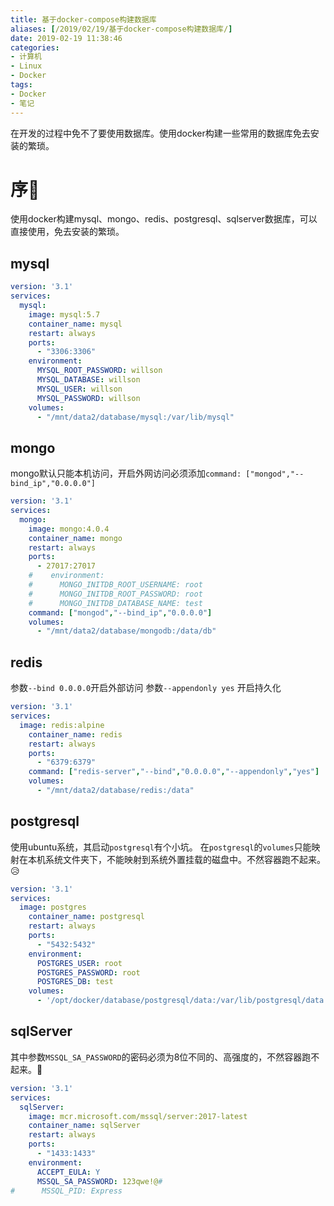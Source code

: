 ```yaml
---
title: 基于docker-compose构建数据库
aliases: [/2019/02/19/基于docker-compose构建数据库/]
date: 2019-02-19 11:38:46
categories:
- 计算机
- Linux
- Docker
tags:
- Docker
- 笔记
---
```


在开发的过程中免不了要使用数据库。使用docker构建一些常用的数据库免去安装的繁琐。

<!--more-->

# 序🤫

使用docker构建mysql、mongo、redis、postgresql、sqlserver数据库，可以直接使用，免去安装的繁琐。

## mysql

```yaml
version: '3.1'
services:
  mysql:
    image: mysql:5.7
    container_name: mysql
    restart: always
    ports:
      - "3306:3306"
    environment:
      MYSQL_ROOT_PASSWORD: willson
      MYSQL_DATABASE: willson
      MYSQL_USER: willson
      MYSQL_PASSWORD: willson
    volumes:
      - "/mnt/data2/database/mysql:/var/lib/mysql"
```

## mongo

mongo默认只能本机访问，开启外网访问必须添加`command: ["mongod","--bind_ip","0.0.0.0"]`

```yaml
version: '3.1'
services:
  mongo:
    image: mongo:4.0.4
    container_name: mongo
    restart: always
    ports:
      - 27017:27017
    #    environment:
    #      MONGO_INITDB_ROOT_USERNAME: root
    #      MONGO_INITDB_ROOT_PASSWORD: root
    #      MONGO_INITDB_DATABASE_NAME: test
    command: ["mongod","--bind_ip","0.0.0.0"]
    volumes:
      - "/mnt/data2/database/mongodb:/data/db"
```

## redis

参数`--bind 0.0.0.0`开启外部访问
参数`--appendonly yes` 开启持久化

```yaml
version: '3.1'
services:
  image: redis:alpine
    container_name: redis
    restart: always
    ports:
      - "6379:6379"
    command: ["redis-server","--bind","0.0.0.0","--appendonly","yes"]
    volumes:
      - "/mnt/data2/database/redis:/data"
```

## postgresql

使用ubuntu系统，其启动`postgresql`有个小坑。
在`postgresql`的`volumes`只能映射在本机系统文件夹下，不能映射到系统外置挂载的磁盘中。不然容器跑不起来。😥

```yaml
version: '3.1'
services:
  image: postgres
    container_name: postgresql
    restart: always
    ports:
      - "5432:5432"
    environment:
      POSTGRES_USER: root
      POSTGRES_PASSWORD: root
      POSTGRES_DB: test
    volumes:
      - '/opt/docker/database/postgresql/data:/var/lib/postgresql/data:rw'
```

## sqlServer

其中参数`MSSQL_SA_PASSWORD`的密码必须为8位不同的、高强度的，不然容器跑不起来。🤦‍

```yaml
version: '3.1'
services:
  sqlServer:
    image: mcr.microsoft.com/mssql/server:2017-latest
    container_name: sqlServer
    restart: always
    ports:
      - "1433:1433"
    environment:
      ACCEPT_EULA: Y
      MSSQL_SA_PASSWORD: 123qwe!@#
#      MSSQL_PID: Express
```